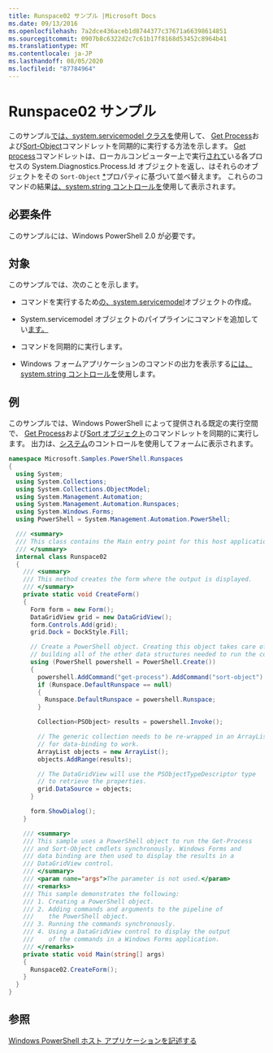 ```yaml
---
title: Runspace02 サンプル |Microsoft Docs
ms.date: 09/13/2016
ms.openlocfilehash: 7a2dce436aceb1d8744377c37671a66398614851
ms.sourcegitcommit: 0907b8c6322d2c7c61b17f8168d53452c8964b41
ms.translationtype: MT
ms.contentlocale: ja-JP
ms.lasthandoff: 08/05/2020
ms.locfileid: "87784964"
---
```

# <a name="runspace02-sample"></a>Runspace02 サンプル

このサンプル[では、system.servicemodel クラスを](/dotnet/api/system.management.automation.powershell)使用して、 [Get Process](/powershell/module/Microsoft.PowerShell.Management/Get-Process)および[Sort-Object](/powershell/module/Microsoft.PowerShell.Utility/Sort-Object)コマンドレットを同期的に実行する方法を示します。 [Get process](/powershell/module/Microsoft.PowerShell.Management/Get-Process)コマンドレットは、ローカルコンピューター上で実行[されて](/dotnet/api/System.Diagnostics.Process)いる各プロセスの System.Diagnostics.Process.Id オブジェクトを返し、はそれらのオブジェクトをその `Sort-Object` [*](/dotnet/api/System.Diagnostics.Process.Id)プロパティに基づいて並べ替えます。 これらのコマンドの結果[は、system.string コントロールを](/dotnet/api/System.Windows.Forms.DataGridView)使用して表示されます。

## <a name="requirements"></a>必要条件

このサンプルには、Windows PowerShell 2.0 が必要です。

## <a name="demonstrates"></a>対象

このサンプルでは、次のことを示します。

- コマンドを実行するため[の、system.servicemodel](/dotnet/api/system.management.automation.powershell)オブジェクトの作成。

- System.servicemodel オブジェクトのパイプラインにコマンドを追加してい[ます。](/dotnet/api/system.management.automation.powershell)

- コマンドを同期的に実行します。

- Windows フォームアプリケーションのコマンドの出力を表示する[には、system.string コントロールを](/dotnet/api/System.Windows.Forms.DataGridView)使用します。

## <a name="example"></a>例

このサンプルでは、Windows PowerShell によって提供される既定の実行空間で、 [Get Process](/powershell/module/Microsoft.PowerShell.Management/Get-Process)および[Sort オブジェクト](/powershell/module/Microsoft.PowerShell.Utility/Sort-Object)のコマンドレットを同期的に実行します。 出力は、[システム](/dotnet/api/System.Windows.Forms.DataGridView)のコントロールを使用してフォームに表示されます。

```csharp
namespace Microsoft.Samples.PowerShell.Runspaces
{
  using System;
  using System.Collections;
  using System.Collections.ObjectModel;
  using System.Management.Automation;
  using System.Management.Automation.Runspaces;
  using System.Windows.Forms;
  using PowerShell = System.Management.Automation.PowerShell;

  /// <summary>
  /// This class contains the Main entry point for this host application.
  /// </summary>
  internal class Runspace02
  {
    /// <summary>
    /// This method creates the form where the output is displayed.
    /// </summary>
    private static void CreateForm()
    {
      Form form = new Form();
      DataGridView grid = new DataGridView();
      form.Controls.Add(grid);
      grid.Dock = DockStyle.Fill;

      // Create a PowerShell object. Creating this object takes care of
      // building all of the other data structures needed to run the command.
      using (PowerShell powershell = PowerShell.Create())
      {
        powershell.AddCommand("get-process").AddCommand("sort-object").AddArgument("ID");
        if (Runspace.DefaultRunspace == null)
        {
          Runspace.DefaultRunspace = powershell.Runspace;
        }

        Collection<PSObject> results = powershell.Invoke();

        // The generic collection needs to be re-wrapped in an ArrayList
        // for data-binding to work.
        ArrayList objects = new ArrayList();
        objects.AddRange(results);

        // The DataGridView will use the PSObjectTypeDescriptor type
        // to retrieve the properties.
        grid.DataSource = objects;
      }

      form.ShowDialog();
    }

    /// <summary>
    /// This sample uses a PowerShell object to run the Get-Process
    /// and Sort-Object cmdlets synchronously. Windows Forms and
    /// data binding are then used to display the results in a
    /// DataGridView control.
    /// </summary>
    /// <param name="args">The parameter is not used.</param>
    /// <remarks>
    /// This sample demonstrates the following:
    /// 1. Creating a PowerShell object.
    /// 2. Adding commands and arguments to the pipeline of
    ///    the PowerShell object.
    /// 3. Running the commands synchronously.
    /// 4. Using a DataGridView control to display the output
    ///    of the commands in a Windows Forms application.
    /// </remarks>
    private static void Main(string[] args)
    {
      Runspace02.CreateForm();
    }
  }
}
```

## <a name="see-also"></a>参照

[Windows PowerShell ホスト アプリケーションを記述する](./writing-a-windows-powershell-host-application.md)
